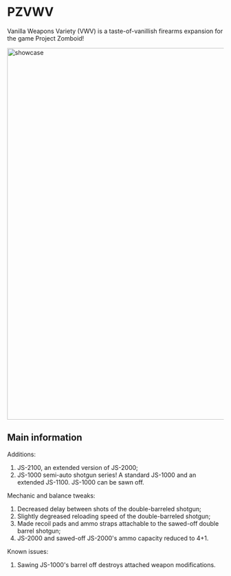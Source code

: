 # PZVWV
Vanilla Weapons Variety (VWV) is a taste-of-vanillish firearms expansion for the game Project Zomboid!

<img width="1080" height="864" alt="showcase" src="https://github.com/user-attachments/assets/ce29d024-0b13-472c-b4fa-36de36a4e4d1" />

## Main information
Additions:
1. JS-2100, an extended version of JS-2000;
2. JS-1000 semi-auto shotgun series! A standard JS-1000 and an extended JS-1100. JS-1000 can be sawn off.

Mechanic and balance tweaks:
1. Decreased delay between shots of the double-barreled shotgun;
2. Slightly degreased reloading speed of the double-barreled shotgun;
3. Made recoil pads and ammo straps attachable to the sawed-off double barrel shotgun;
4. JS-2000 and sawed-off JS-2000's ammo capacity reduced to 4+1.

Known issues:
1. Sawing JS-1000's barrel off destroys attached weapon modifications.

